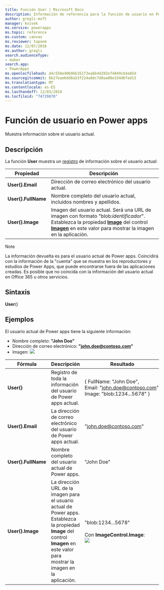 ```yaml
---
title: Función User | Microsoft Docs
description: Información de referencia para la función de usuario en Power Apps, incluida la sintaxis
author: gregli-msft
manager: kvivek
ms.service: powerapps
ms.topic: reference
ms.custom: canvas
ms.reviewer: tapanm
ms.date: 11/07/2016
ms.author: gregli
search.audienceType:
- maker
search.app:
- PowerApps
ms.openlocfilehash: d4c558e40b9bb351f3ea6b4d202ef4849cb4e85d
ms.sourcegitcommit: 6b27eae6dd8a53f224a8dc7d0aa00e334d6fed15
ms.translationtype: MT
ms.contentlocale: es-ES
ms.lasthandoff: 12/03/2019
ms.locfileid: "74729870"
---
```

# <a name="user-function-in-power-apps"></a>Función de usuario en Power apps
Muestra información sobre el usuario actual.

## <a name="description"></a>Descripción
La función **User** muestra un [registro](../working-with-tables.md#records) de información sobre el usuario actual:

| Propiedad | Descripción |
| --- | --- |
| **User().Email** |Dirección de correo electrónico del usuario actual. |
| **User().FullName** |Nombre completo del usuario actual, incluidos nombres y apellidos. |
| **User().Image** |Imagen del usuario actual. Será una URL de imagen con formato "blob:*identificador*". Establezca la propiedad **[Image](../controls/properties-visual.md)** del control **[Imagen](../controls/control-image.md)** en este valor para mostrar la imagen en la aplicación. |

> [!NOTE]
> La información devuelta es para el usuario actual de Power apps.  Coincidirá con la información de la "cuenta" que se muestra en los reproductores y estudios de Power Apps, que puede encontrarse fuera de las aplicaciones creadas.  Es posible que no coincida con la información del usuario actual en Office 365 u otros servicios.

## <a name="syntax"></a>Sintaxis
**User**()

## <a name="examples"></a>Ejemplos
El usuario actual de Power apps tiene la siguiente información:

* Nombre completo: **"John Doe"**
* Dirección de correo electrónico: **"john.doe@contoso.com"**
* Imagen: ![](media/function-user/john-doe-picture.png) 

|       Fórmula       |                                                                    Descripción                                                                    |                                                 Resultado                                                  |
|---------------------|---------------------------------------------------------------------------------------------------------------------------------------------------|---------------------------------------------------------------------------------------------------------|
|     **User()**      |                                             Registro de toda la información del usuario de Power apps actual.                                             |    { FullName:&nbsp;"John Doe", Email:&nbsp;"john.doe@contoso.com", Image:&nbsp;"blob:1234...5678" }    |
|  **User().Email**   |                                                 La dirección de correo electrónico del usuario de Power apps actual.                                                  |                                         "john.doe@contoso.com"                                          |
| **User().FullName** |                                                   Nombre completo del usuario actual de Power apps.                                                    |                                               "John Doe"                                                |
|  **User().Image**   | La dirección URL de la imagen para el usuario actual de Power apps.  Establezca la propiedad **Image** del control **Imagen** en este valor para mostrar la imagen en la aplicación. | "blob:1234...5678"<br><br>Con **ImageControl.Image**:<br>![](media/function-user/john-doe-picture.png) |

